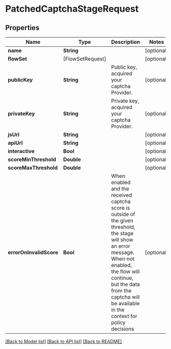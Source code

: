 # PatchedCaptchaStageRequest

## Properties
Name | Type | Description | Notes
------------ | ------------- | ------------- | -------------
**name** | **String** |  | [optional] 
**flowSet** | [FlowSetRequest] |  | [optional] 
**publicKey** | **String** | Public key, acquired your captcha Provider. | [optional] 
**privateKey** | **String** | Private key, acquired your captcha Provider. | [optional] 
**jsUrl** | **String** |  | [optional] 
**apiUrl** | **String** |  | [optional] 
**interactive** | **Bool** |  | [optional] 
**scoreMinThreshold** | **Double** |  | [optional] 
**scoreMaxThreshold** | **Double** |  | [optional] 
**errorOnInvalidScore** | **Bool** | When enabled and the received captcha score is outside of the given threshold, the stage will show an error message. When not enabled, the flow will continue, but the data from the captcha will be available in the context for policy decisions | [optional] 

[[Back to Model list]](../README.md#documentation-for-models) [[Back to API list]](../README.md#documentation-for-api-endpoints) [[Back to README]](../README.md)


